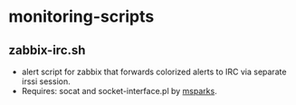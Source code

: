 # monitoring-scripts

## zabbix-irc.sh  
  - alert script for zabbix that forwards colorized alerts to IRC via separate irssi session. 
  - Requires: socat and socket-interface.pl by [msparks](https://github.com/msparks/irssiscripts). 

